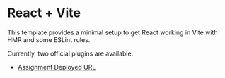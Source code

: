 # React + Vite

This template provides a minimal setup to get React working in Vite with HMR and some ESLint rules.

Currently, two official plugins are available:

- [Assignment Deployed URL](https://mohit-agarwal-frontend-developer.vercel.app)
